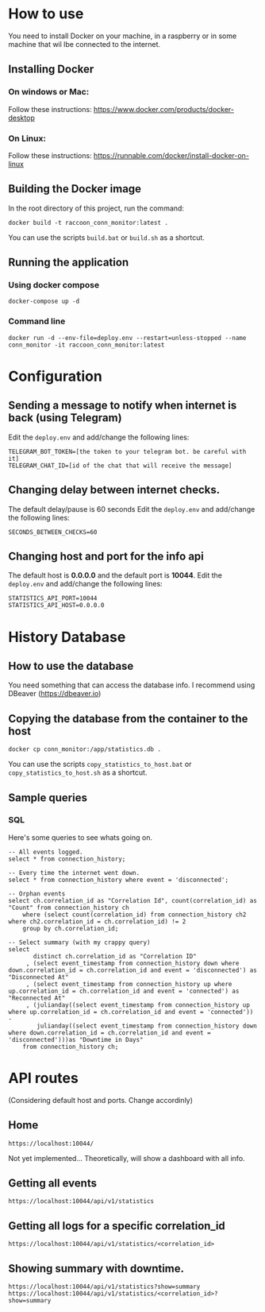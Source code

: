 # How to use
You need to install Docker on your machine, in a raspberry or in some machine that wil lbe connected to the internet.

## Installing Docker
### On windows or Mac:
Follow these instructions: https://www.docker.com/products/docker-desktop

### On Linux:
Follow these instructions: https://runnable.com/docker/install-docker-on-linux

## Building the Docker image
In the root directory of this project, run the command:
```shell script
docker build -t raccoon_conn_monitor:latest .
```

You can use the scripts ```build.bat``` or ```build.sh``` as a shortcut. 

## Running the application
### Using docker compose
```shell script
docker-compose up -d
```  

### Command line
```shell script
docker run -d --env-file=deploy.env --restart=unless-stopped --name conn_monitor -it raccoon_conn_monitor:latest
```


# Configuration
## Sending a message to notify when internet is back (using Telegram)
Edit the ```deploy.env``` and add/change the following lines:
```shell script
TELEGRAM_BOT_TOKEN=[the token to your telegram bot. be careful with it]
TELEGRAM_CHAT_ID=[id of the chat that will receive the message]
```

## Changing delay between internet checks.
The default delay/pause is 60 seconds
Edit the ```deploy.env``` and add/change the following lines:
```shell script
SECONDS_BETWEEN_CHECKS=60
```

## Changing host and port for the info api
The default host is **0.0.0.0** and the default port is **10044**.
Edit the ```deploy.env``` and add/change the following lines:
```shell script
STATISTICS_API_PORT=10044
STATISTICS_API_HOST=0.0.0.0
```

# History Database
## How to use the database 
You need something that can access the database info. I recommend using DBeaver (https://dbeaver.io)

## Copying the database from the container to the host
```shell script
docker cp conn_monitor:/app/statistics.db .
```
You can use the scripts ```copy_statistics_to_host.bat``` or ```copy_statistics_to_host.sh``` as a shortcut.

## Sample queries
### SQL
Here's some queries to see whats going on.
```sqlite
-- All events logged.
select * from connection_history;

-- Every time the internet went down.
select * from connection_history where event = 'disconnected';

-- Orphan events
select ch.correlation_id as "Correlation Id", count(correlation_id) as "Count" from connection_history ch
    where (select count(correlation_id) from connection_history ch2 where ch2.correlation_id = ch.correlation_id) != 2
    group by ch.correlation_id;

-- Select summary (with my crappy query)
select
       distinct ch.correlation_id as "Correlation ID"
     , (select event_timestamp from connection_history down where down.correlation_id = ch.correlation_id and event = 'disconnected') as "Disconnected At"
     , (select event_timestamp from connection_history up where up.correlation_id = ch.correlation_id and event = 'connected') as "Reconnected At"
     , (julianday((select event_timestamp from connection_history up where up.correlation_id = ch.correlation_id and event = 'connected')) -
        julianday((select event_timestamp from connection_history down where down.correlation_id = ch.correlation_id and event = 'disconnected')))as "Downtime in Days"
    from connection_history ch;
```

# API routes
(Considering default host and ports. Change accordinly)

## Home
```flaskurlpath
https://localhost:10044/
```
Not yet implemented... 
Theoretically, will show a dashboard with all info.

## Getting all events
```flaskurlpath
https://localhost:10044/api/v1/statistics
```

## Getting all logs for a specific correlation_id
```flaskurlpath
https://localhost:10044/api/v1/statistics/<correlation_id>
```

## Showing summary with downtime.
```flaskurlpath
https://localhost:10044/api/v1/statistics?show=summary
https://localhost:10044/api/v1/statistics/<correlation_id>?show=summary
```